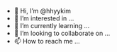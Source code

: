 - 👋 Hi, I’m @hhyykim
- 👀 I’m interested in ...
- 🌱 I’m currently learning ...
- 💞️ I’m looking to collaborate on ...
- 📫 How to reach me ...

<!---
hhyykim/hhyykim is a ✨ special ✨ repository because its `README.md` (this file) appears on your GitHub profile.
You can click the Preview link to take a look at your changes.
--->
